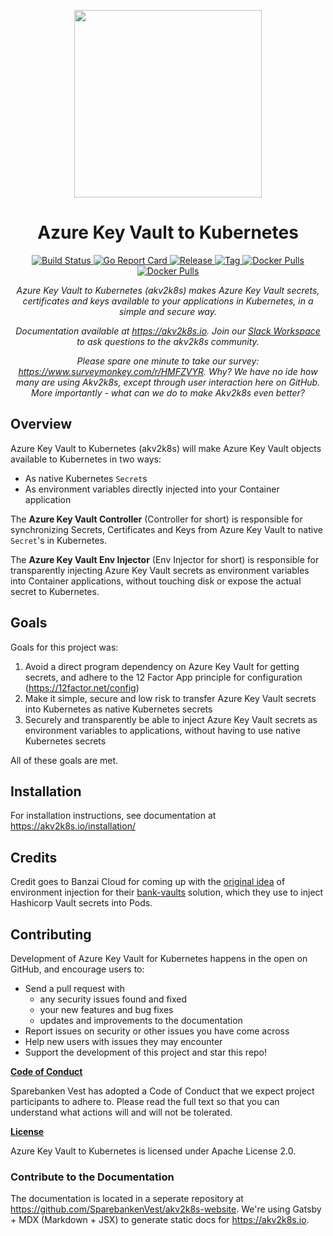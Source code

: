 <p align="center"><img src="akv2k8s.png" width="300" /></p>
<h1 align="center">Azure Key Vault to Kubernetes</h1>
<p align="center">

  <a href="https://github.com/SparebankenVest/azure-key-vault-to-kubernetes/actions">
    <img src="https://img.shields.io/github/workflow/status/sparebankenvest/azure-key-vault-to-kubernetes/build?style=flat&label=build" alt="Build Status">
  </a>

  <a href="https://goreportcard.com/report/github.com/SparebankenVest/azure-key-vault-to-kubernetes">
    <img src="https://goreportcard.com/badge/github.com/SparebankenVest/azure-key-vault-to-kubernetes?style=flat" alt="Go Report Card">
  </a>
 
  <a href="https://github.com/SparebankenVest/azure-key-vault-to-kubernetes/releases/latest">
    <img src="https://img.shields.io/github/v/release/sparebankenvest/azure-key-vault-to-kubernetes?sort=semver&style=flat&label=latest%20release" alt="Release">
  </a>

  <a href="https://github.com/SparebankenVest/azure-key-vault-to-kubernetes/releases/latest">
    <img src="https://img.shields.io/github/v/tag/sparebankenvest/azure-key-vault-to-kubernetes?style=flat&label=latest%20tag" alt="Tag">
  </a>

  <a href="https://hub.docker.com/r/spvest/azure-keyvault-controller">
    <img src="https://img.shields.io/docker/pulls/spvest/azure-keyvault-controller?label=controller%20downloads&style=flat" alt="Docker Pulls">
  </a>

  <a href="https://hub.docker.com/r/spvest/azure-keyvault-webhook">
    <img src="https://img.shields.io/docker/pulls/spvest/azure-keyvault-webhook?label=env-injector%20downloads&style=flat" alt="Docker Pulls">
  </a>

<p>
  
<p align="center"><i>Azure Key Vault to Kubernetes (akv2k8s) makes Azure Key Vault secrets, certificates and keys available to your applications in Kubernetes, in a simple and secure way.</i></p> 

<p align="center"><i>Documentation available at <a href="https://akv2k8s.io">https://akv2k8s.io</a>. Join our <a href="https://join.slack.com/t/akv2k8s/shared_invite/zt-lfx2qdky-SGjwN8qTfca6bdeIyk46lg">Slack Workspace</a> to ask questions to the akv2k8s community.</i></p>

<p align="center"><i>Please spare one minute to take our survey: <a href="https://www.surveymonkey.com/r/HMFZVYR">https://www.surveymonkey.com/r/HMFZVYR</a>. Why? We have no ide how many are using Akv2k8s, except through user interaction here on GitHub. More importantly - what can we do to make Akv2k8s even better?</i></p>

## Overview

Azure Key Vault to Kubernetes (akv2k8s) will make Azure Key Vault objects available to Kubernetes in two ways:

* As native Kubernetes `Secret`s 
* As environment variables directly injected into your Container application

The **Azure Key Vault Controller** (Controller for short) is responsible for synchronizing Secrets, Certificates and Keys from Azure Key Vault to native `Secret`'s in Kubernetes.

The **Azure Key Vault Env Injector** (Env Injector for short) is responsible for transparently injecting Azure Key Vault secrets as environment variables into Container applications, without touching disk or expose the actual secret to Kubernetes.

## Goals

Goals for this project was:

1. Avoid a direct program dependency on Azure Key Vault for getting secrets, and adhere to the 12 Factor App principle for configuration (https://12factor.net/config)
2. Make it simple, secure and low risk to transfer Azure Key Vault secrets into Kubernetes as native Kubernetes secrets
3. Securely and transparently be able to inject Azure Key Vault secrets as environment variables to applications, without having to use native Kubernetes secrets

All of these goals are met.

## Installation

For installation instructions, see documentation at https://akv2k8s.io/installation/

## Credits

Credit goes to Banzai Cloud for coming up with the [original idea](https://banzaicloud.com/blog/inject-secrets-into-pods-vault/) of environment injection for their [bank-vaults](https://github.com/banzaicloud/bank-vaults) solution, which they use to inject Hashicorp Vault secrets into Pods.

## Contributing

Development of Azure Key Vault for Kubernetes happens in the open on GitHub, and encourage users to:

* Send a pull request with 
  * any security issues found and fixed
  * your new features and bug fixes
  * updates and improvements to the documentation
* Report issues on security or other issues you have come across
* Help new users with issues they may encounter
* Support the development of this project and star this repo!

**[Code of Conduct](CODE_OF_CONDUCT.md)**

Sparebanken Vest has adopted a Code of Conduct that we expect project participants to adhere to. Please read the full text so that you can understand what actions will and will not be tolerated.

**[License](LICENSE)**

Azure Key Vault to Kubernetes is licensed under Apache License 2.0.

### Contribute to the Documentation

The documentation is located in a seperate repository at https://github.com/SparebankenVest/akv2k8s-website. We're using Gatsby + MDX (Markdown + JSX) to generate static docs for https://akv2k8s.io.

